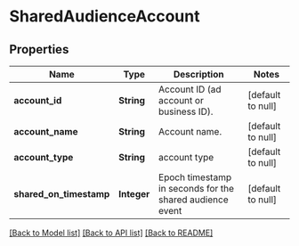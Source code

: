 # SharedAudienceAccount
## Properties

| Name | Type | Description | Notes |
|------------ | ------------- | ------------- | -------------|
| **account\_id** | **String** | Account ID (ad account or business ID). | [default to null] |
| **account\_name** | **String** | Account name. | [default to null] |
| **account\_type** | **String** | account type | [default to null] |
| **shared\_on\_timestamp** | **Integer** | Epoch timestamp in seconds for the shared audience event | [default to null] |

[[Back to Model list]](../README.md#documentation-for-models) [[Back to API list]](../README.md#documentation-for-api-endpoints) [[Back to README]](../README.md)

